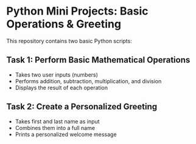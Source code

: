 # Python Mini Projects: Basic Operations & Greeting

This repository contains two basic Python scripts:

## Task 1: Perform Basic Mathematical Operations
- Takes two user inputs (numbers)
- Performs addition, subtraction, multiplication, and division
- Displays the result of each operation

## Task 2: Create a Personalized Greeting
- Takes first and last name as input
- Combines them into a full name
- Prints a personalized welcome message

